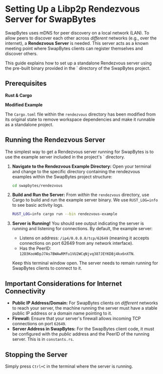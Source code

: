 # Setting Up a Libp2p Rendezvous Server for SwapBytes

SwapBytes uses mDNS for peer discovery on a local network (LAN). To allow peers to discover each other across *different* networks (e.g., over the internet), a **Rendezvous Server** is needed. This server acts as a known meeting point where SwapBytes clients can register themselves and discover others.

This guide explains how to set up a standalone Rendezvous server using the pre-built binary provided in the ` directory of the SwapBytes project.

## Prerequisites

**Rust & Cargo**

**Modified Example**

The `Cargo.toml` file within the `rendezvous` directory has been modified from its original state to remove workspace dependencies and make it runnable as a standalone project. 

## Running the Rendezvous Server

The simplest way to get a Rendezvous server running for SwapBytes is to use the example server included in the project's ` directory.

1.  **Navigate to the Rendezvous Example Directory:**
    Open your terminal and change to the specific directory containing the rendezvous examples within the SwapBytes project structure:
    ```bash
    cd swapbytes/rendezvous
    ```
    
2.  **Build and Run the Server:**
    From *within* the `rendezvous` directory, use Cargo to build and run the example server binary. We use `RUST_LOG=info` to see basic activity logs.
    ```bash
    RUST_LOG=info cargo run --bin rendezvous-example
    ```

3.  **Server is Running!**
    You should see output indicating the server is running and listening for connections. By default, the example server:
    *   Listens on address: `/ip4/0.0.0.0/tcp/62649` (meaning it accepts connections on port 62649 from any network interface).
    *   Has the PeerID: `12D3KooWDpJ7As7BWAwRMfu1VU2WCqNjvq387JEYKDBj4kx6nXTN`.

    Keep this terminal window open. The server needs to remain running for SwapBytes clients to connect to it.

## Important Considerations for Internet Connectivity

*   **Public IP Address/Domain:** For SwapBytes clients on *different* networks to reach your server, the machine running the server must have a stable public IP address or a domain name pointing to it.
*   **Firewall:** Ensure that your server's firewall allows incoming TCP connections on port `62649`.
*   **Server Address in SwapBytes:** For the SwapBytes client code, it must be configured with the *public* address and the PeerID of the running server. This is in `constants.rs`.

## Stopping the Server

Simply press `Ctrl+C` in the terminal where the server is running.

